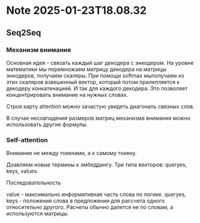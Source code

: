 Note 2025-01-23T18.08.32
========================

## Seq2Seq


### Механизм внимания
Основная идея - связать каждый шаг декодера с энкодером. На уровне математики мы перемножаем матрицу декодера на матрицы энкодеров, получаем скаляры. При помощи softmax мыполучаем из этих скаляров взвешенный вектор, который потом прилепляется к декодеру конкатенацией. И так для каждого декодера. Это позволяет концентрировать внимание на нужных словах.

Строя карту attention можно зачастую увидеть диагональ связных слов.

В случае несовпадения размеров матриц механизма внимания можно использовать другие формулы.

### Self-attention
Внимание не между токенами, а к самому токену.

Доавляем новые термины к эмбеддингу. Три типа векторов: queryes, keys, values.

Последовательность

value - максимально информативная часть слова по логике. queryes, keys - положения слова в предложении для рассчета одного относительно другого. Расчеты обычно далется не по словам, а используются матрицы.

